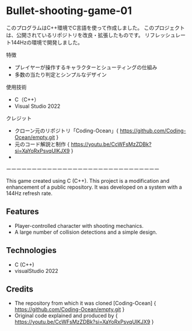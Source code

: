 ﻿# Bullet-shooting-game-01
このプログラムはC++環境でC言語を使って作成しました。
このプロジェクトは、公開されているリポジトリを改良・拡張したものです。
リフレッシュレート144Hzの環境で開発しました。

特徴
- プレイヤーが操作するキャラクターとシューティングの仕組み
- 多数の当たり判定とシンプルなデザイン

使用技術
- C（C++）
- Visual Studio 2022

クレジット
- クローン元のリポジトリ「Coding-Ocean」{ https://github.com/Coding-Ocean/empty.git }
- 元のコード解説と制作 { https://youtu.be/CcWFsMzZDBk?si=XaYoRxPsvqUlKJX9 }
- 
 ーーーーーーーーーーーーーーーーーーーーーーーーーーーーーー

This game created using C (C++).
This project is a modification and enhancement of a public repository. 
It was developed on a system with a 144Hz refresh rate.

## Features
- Player-controlled character with shooting mechanics.
- A large number of collision detections and a simple design.

## Technologies
- C (C++)
- visualStudio 2022

## Credits
- The repository from which it was cloned [Coding-Ocean] { https://github.com/Coding-Ocean/empty.git }
- Original code explained and produced by { https://youtu.be/CcWFsMzZDBk?si=XaYoRxPsvqUlKJX9 }
